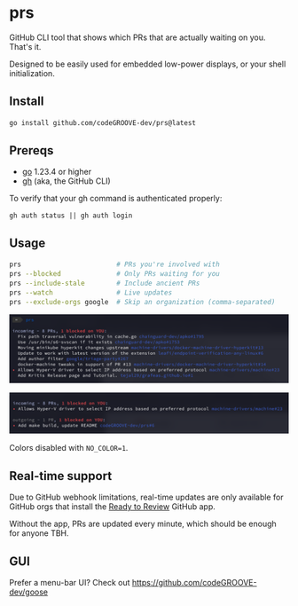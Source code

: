 # prs

GitHub CLI tool that shows which PRs that are actually waiting on you. That's it.

Designed to be easily used for embedded low-power displays, or your shell initialization.

## Install

```bash
go install github.com/codeGROOVE-dev/prs@latest
```

## Prereqs

-  [go](https://go.dev/) 1.23.4 or higher
- [gh](https://cli.github.com/) (aka, the GitHub CLI)

To verify that your gh command is authenticated properly:

```
gh auth status || gh auth login
```

## Usage

```bash
prs                        # PRs you're involved with
prs --blocked              # Only PRs waiting for you
prs --include-stale        # Include ancient PRs
prs --watch                # Live updates
prs --exclude-orgs google  # Skip an organization (comma-separated)
```

![Default View](media/default.png)

![Watch Mode](media/watch_blocked.png)

Colors disabled with `NO_COLOR=1`.

## Real-time support

Due to GitHub webhook limitations, real-time updates are only available for GitHub orgs that install the [Ready to Review](https://github.com/apps/ready-to-review-beta) GitHub app.

Without the app, PRs are updated every minute, which should be enough for anyone TBH.

## GUI

Prefer a menu-bar UI? Check out https://github.com/codeGROOVE-dev/goose
